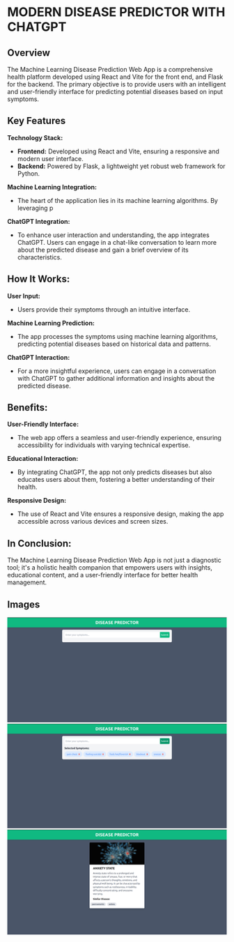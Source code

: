 # MODERN DISEASE PREDICTOR WITH CHATGPT

## Overview
The Machine Learning Disease Prediction Web App is a comprehensive health platform developed using React and Vite for the front end, and Flask for the backend. The primary objective is to provide users with an intelligent and user-friendly interface for predicting potential diseases based on input symptoms.

## Key Features

 **Technology Stack:**
- **Frontend:** Developed using React and Vite, ensuring a responsive and modern user interface.
- **Backend:** Powered by Flask, a lightweight yet robust web framework for Python.

**Machine Learning Integration:**
- The heart of the application lies in its machine learning algorithms. By leveraging p

**ChatGPT Integration:**
- To enhance user interaction and understanding, the app integrates ChatGPT. Users can engage in a chat-like conversation to learn more about the predicted disease and gain a brief overview of its characteristics.


## How It Works:

**User Input:**
   - Users provide their symptoms through an intuitive interface.

**Machine Learning Prediction:**
   - The app processes the symptoms using machine learning algorithms, predicting potential diseases based on historical data and patterns.

**ChatGPT Interaction:**
   - For a more insightful experience, users can engage in a conversation with ChatGPT to gather additional information and insights about the predicted disease.


## Benefits:

**User-Friendly Interface:**
   - The web app offers a seamless and user-friendly experience, ensuring accessibility for individuals with varying technical expertise.

**Educational Interaction:**
   - By integrating ChatGPT, the app not only predicts diseases but also educates users about them, fostering a better understanding of their health.

**Responsive Design:**
   - The use of React and Vite ensures a responsive design, making the app accessible across various devices and screen sizes.

## In Conclusion:

The Machine Learning Disease Prediction Web App is not just a diagnostic tool; it's a holistic health companion that empowers users with insights, educational content, and a user-friendly interface for better health management.

## Images
![HOMEPAGE](./images/image1.png)
![SEARCH](./images/image2.png)
![RESULT](./images/image3.png)